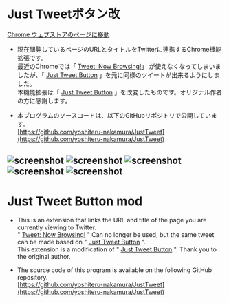 
# Just Tweetボタン改
[Chrome ウェブストアのページに移動](https://chrome.google.com/webstore/detail/just-tweet-button-mod/ldlnplkhnncjkancombeidklmdpfpgkn)

+ 現在閲覧しているページのURLとタイトルをTwitterに連携するChrome機能拡張です。<br>
 最近のChromeでは「
[Tweet: Now Browsing!](https://chrome.google.com/webstore/detail/tweet-now-browsing/glepgipoohhiadcmcaajmkfniihojnea)」
が使えなくなってしまいましたが、「
[Just Tweet Button](https://chrome.google.com/webstore/detail/just-tweet-button/feikojefkpembojkeegfajbbfecocddd)
」を元に同様のツイートが出来るようにしました。<br>
本機能拡張は「
[Just Tweet Button](https://github.com/koron/JustTweet)
」を改変したものです。オリジナル作者の方に感謝します。

+ 本プログラムのソースコードは、以下のGitHubリポジトリで公開しています。<br>
 [https://github.com/yoshiteru-nakamura/JustTweet](https://github.com/yoshiteru-nakamura/JustTweet)


![screenshot](./img/1.png)
![screenshot](./img/2.png)
![screenshot](./img/3.png)
![screenshot](./img/4.png)
![screenshot](./img/5.png)
---

# Just Tweet Button mod
+ This is an extension that links the URL and title of the page you are currently viewing to Twitter.<br>
 "
[Tweet: Now Browsing!](https://chrome.google.com/webstore/detail/tweet-now-browsing/glepgipoohhiadcmcaajmkfniihojnea)
" Can no longer be used, but the same tweet can be made based on "
[Just Tweet Button](https://chrome.google.com/webstore/detail/just-tweet-button/feikojefkpembojkeegfajbbfecocddd)
".<br>
 This extension is a modification of "
[Just Tweet Button](https://github.com/koron/JustTweet)
". Thank you to the original author.

+ The source code of this program is available on the following GitHub repository.<br>
 [https://github.com/yoshiteru-nakamura/JustTweet](https://github.com/yoshiteru-nakamura/JustTweet)